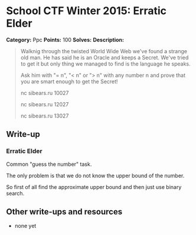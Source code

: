 # School CTF Winter 2015: Erratic Elder

**Category:** Ppc
**Points:** 100
**Solves:** 
**Description:**

> Walknig through the twisted World Wide Web we've found a strange old man. He has said he is an Oracle and keeps a Secret. We've tried to get it but only thing we managed to find is the language he speaks.
> 
> 
> Ask him with "= n", "< n" or "> n" with any number n and prove that you are smart enough to get the Secret!
> 
> 
> nc sibears.ru 10027
> 
> 
> nc sibears.ru 12027
> 
> 
> nc sibears.ru 13027


## Write-up

<div><h3>Erratic Elder</h3><p>Common "guess the number" task.</p>
<p>The only problem is that we do not know the upper bound of the number.</p>
<p>So first of all find the approximate upper bound and then just use binary search.</p></div>

## Other write-ups and resources

* none yet
